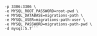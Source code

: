 
```docker run --name migrations-path-mysql \
      -p 3306:3306 \
      -e MYSQL_ROOT_PASSWORD=root-pwd \
      -e MYSQL_DATABASE=migrations-path \
      -e MYSQL_USER=migrations-path-user \
      -e MYSQL_PASSWORD=migrations-path-pwd \
      -d mysql:5.7```